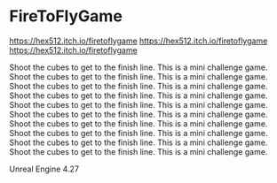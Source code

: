 # FireToFlyGame

https://hex512.itch.io/firetoflygame
https://hex512.itch.io/firetoflygame
https://hex512.itch.io/firetoflygame

Shoot the cubes to get to the finish line. This is a mini challenge game. Shoot the cubes to get to the finish line. This is a mini challenge game. Shoot the cubes to get to the finish line. This is a mini challenge game. Shoot the cubes to get to the finish line. This is a mini challenge game. Shoot the cubes to get to the finish line. This is a mini challenge game. Shoot the cubes to get to the finish line. This is a mini challenge game. Shoot the cubes to get to the finish line. This is a mini challenge game. Shoot the cubes to get to the finish line. This is a mini challenge game. Shoot the cubes to get to the finish line. This is a mini challenge game. Shoot the cubes to get to the finish line. This is a mini challenge game.

Unreal Engine 4.27

